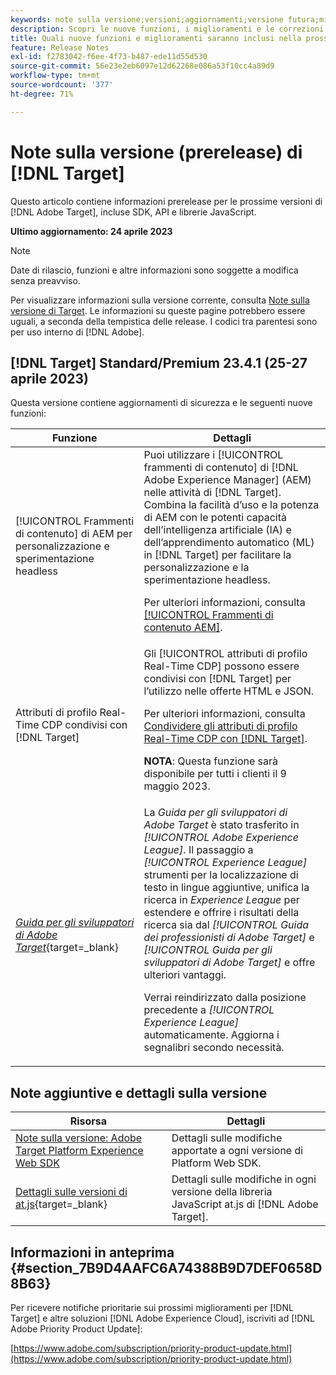 ```yaml
---
keywords: note sulla versione;versioni;aggiornamenti;versione futura;miglioramenti;nuove funzioni;correzioni;aggiornamenti;prerelease
description: Scopri le nuove funzioni, i miglioramenti e le correzioni, compresi SDK, API e librerie JavaScript, inclusi nella prossima versione di  [!DNL Adobe Target].
title: Quali nuove funzioni e miglioramenti saranno inclusi nella prossima versione [!DNL Target] ?
feature: Release Notes
exl-id: f2783042-f6ee-4f73-b487-ede11d55d530
source-git-commit: 56e23e2eb6097e12d62268e086a53f10cc4a89d9
workflow-type: tm+mt
source-wordcount: '377'
ht-degree: 71%

---
```


# Note sulla versione (prerelease) di [!DNL Target]

Questo articolo contiene informazioni prerelease per le prossime versioni di [!DNL Adobe Target], incluse SDK, API e librerie JavaScript.

**Ultimo aggiornamento: 24 aprile 2023**

>[!NOTE]
>
>Date di rilascio, funzioni e altre informazioni sono soggette a modifica senza preavviso.
>
>Per visualizzare informazioni sulla versione corrente, consulta [Note sulla versione di Target](release-notes.md). Le informazioni su queste pagine potrebbero essere uguali, a seconda della tempistica delle release. I codici tra parentesi sono per uso interno di [!DNL Adobe].

## [!DNL Target] Standard/Premium 23.4.1 (25-27 aprile 2023)

Questa versione contiene aggiornamenti di sicurezza e le seguenti nuove funzioni:

| Funzione | Dettagli |
|--- |--- |
| [!UICONTROL Frammenti di contenuto] di AEM per personalizzazione e sperimentazione headless | Puoi utilizzare i [!UICONTROL frammenti di contenuto] di [!DNL Adobe Experience Manager] (AEM) nelle attività di [!DNL Target]. Combina la facilità d’uso e la potenza di AEM con le potenti capacità dell’intelligenza artificiale (IA) e dell’apprendimento automatico (ML) in [!DNL Target] per facilitare la personalizzazione e la sperimentazione headless.<P>Per ulteriori informazioni, consulta [[!UICONTROL Frammenti di contenuto AEM]](/help/main/c-integrating-target-with-mac/aem/content-fragments-aem.md). |
| Attributi di profilo Real-Time CDP condivisi con [!DNL Target] | Gli [!UICONTROL attributi di profilo Real-Time CDP] possono essere condivisi con [!DNL Target] per l’utilizzo nelle offerte HTML e JSON.<P>Per ulteriori informazioni, consulta [Condividere gli attributi di profilo Real-Time CDP con [!DNL Target]](/help/main/c-integrating-target-with-mac/integrating-with-rtcdp.md#rtcdp-profile-attributes).<p>**NOTA**: Questa funzione sarà disponibile per tutti i clienti il 9 maggio 2023. |
| [*Guida per gli sviluppatori di Adobe Target*](https://experienceleague.adobe.com/docs/target-dev/developer/overview.html){target=_blank} | La *Guida per gli sviluppatori di Adobe Target* è stato trasferito in *[!UICONTROL Adobe Experience League]*. Il passaggio a *[!UICONTROL Experience League]* strumenti per la localizzazione di testo in lingue aggiuntive, unifica la ricerca in *Experience League* per estendere e offrire i risultati della ricerca sia dal *[!UICONTROL Guida dei professionisti di Adobe Target]* e *[!UICONTROL Guida per gli sviluppatori di Adobe Target]* e offre ulteriori vantaggi.<P>Verrai reindirizzato dalla posizione precedente a *[!UICONTROL Experience League]* automaticamente. Aggiorna i segnalibri secondo necessità. |

## Note aggiuntive e dettagli sulla versione

| Risorsa | Dettagli |
|--- |--- |
| [Note sulla versione: Adobe Target Platform Experience Web SDK](https://experienceleague.adobe.com/docs/experience-platform/edge/release-notes.html?lang=it) | Dettagli sulle modifiche apportate a ogni versione di Platform Web SDK. |
| [Dettagli sulle versioni di at.js](https://experienceleague.corp.adobe.com/docs/target-dev/developer/client-side/at-js-implementation/target-atjs-versions.html){target=_blank} | Dettagli sulle modifiche in ogni versione della libreria JavaScript at.js di [!DNL Adobe Target]. |

## Informazioni in anteprima {#section_7B9D4AAFC6A74388B9D7DEF0658D8B63}

Per ricevere notifiche prioritarie sui prossimi miglioramenti per [!DNL Target] e altre soluzioni [!DNL Adobe Experience Cloud], iscriviti ad [!DNL Adobe Priority Product Update]:

[https://www.adobe.com/subscription/priority-product-update.html](https://www.adobe.com/subscription/priority-product-update.html)
